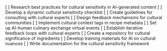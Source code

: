[ ] Research best practices for cultural sensitivity in AI-generated content
[ ] Develop a dynamic cultural sensitivity checklist
[ ] Create guidelines for consulting with cultural experts
[ ] Design feedback mechanisms for cultural communities
[ ] Implement cultural context tags in recipe metadata
[ ] Set up AI-human culinary exchange virtual events
[ ] Establish iterative feedback loops with cultural experts
[ ] Create a repository for cultural significance of ingredients
[ ] Develop training materials for AI on cultural nuances
[ ] Write documentation for the cultural sensitivity framework